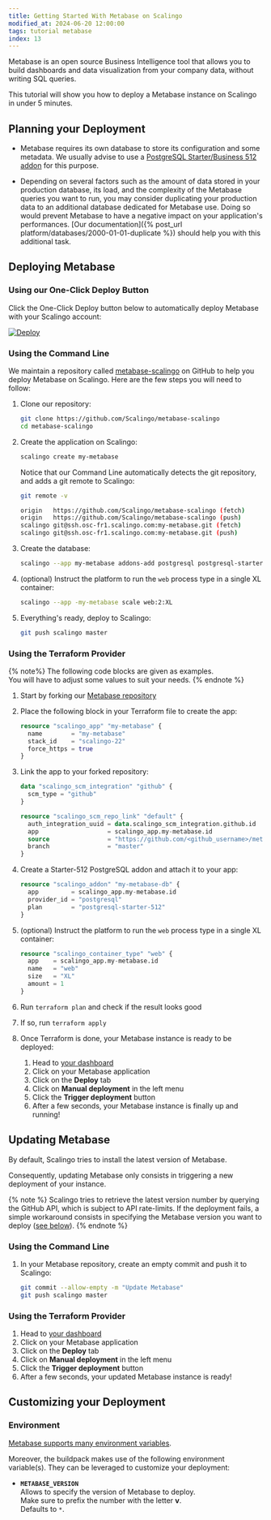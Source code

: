 ```yaml
---
title: Getting Started With Metabase on Scalingo
modified_at: 2024-06-20 12:00:00
tags: tutorial metabase
index: 13
---
```


Metabase is an open source Business Intelligence tool that allows you to build
dashboards and data visualization from your company data, without writing SQL
queries.

This tutorial will show you how to deploy a Metabase instance on Scalingo in
under 5 minutes.


## Planning your Deployment

- Metabase requires its own database to store its configuration and some
  metadata. We usually advise to use a [PostgreSQL Starter/Business 512 addon](https://scalingo.com/databases/postgresql)
  for this purpose.

- Depending on several factors such as the amount of data stored in your
  production database, its load, and the complexity of the Metabase queries you
  want to run, you may consider duplicating your production data to an
  additional database dedicated for Metabase use. Doing so would prevent
  Metabase to have a negative impact on your application's performances.
  [Our documentation]({% post_url platform/databases/2000-01-01-duplicate %})
  should help you with this additional task.


## Deploying Metabase

### Using our One-Click Deploy Button

Click the One-Click Deploy button below to automatically deploy Metabase with
your Scalingo account:

[![Deploy](https://cdn.scalingo.com/deploy/button.svg)](https://dashboard.scalingo.com/deploy?source=https://github.com/Scalingo/metabase-scalingo)

### Using the Command Line

We maintain a repository called [metabase-scalingo](https://github.com/Scalingo/metabase-scalingo)
on GitHub to help you deploy Metabase on Scalingo. Here are the few steps you
will need to follow:

1. Clone our repository:

   ```bash
   git clone https://github.com/Scalingo/metabase-scalingo
   cd metabase-scalingo
   ```

2. Create the application on Scalingo:

   ```bash
   scalingo create my-metabase
   ```

   Notice that our Command Line automatically detects the git repository, and
   adds a git remote to Scalingo:

   ```bash
   git remote -v

   origin   https://github.com/Scalingo/metabase-scalingo (fetch)
   origin   https://github.com/Scalingo/metabase-scalingo (push)
   scalingo git@ssh.osc-fr1.scalingo.com:my-metabase.git (fetch)
   scalingo git@ssh.osc-fr1.scalingo.com:my-metabase.git (push)
   ```

3. Create the database:

   ```bash
   scalingo --app my-metabase addons-add postgresql postgresql-starter-512
   ```

4. (optional) Instruct the platform to run the `web` process type in a single
   XL container:

   ```bash
   scalingo --app -my-metabase scale web:2:XL
   ```

5. Everything's ready, deploy to Scalingo:

   ```bash
   git push scalingo master
   ```

### Using the Terraform Provider

{% note%}
The following code blocks are given as examples.\
You will have to adjust some values to suit your needs.
{% endnote %}

1. Start by forking our [Metabase repository](https://github.com/Scalingo/metabase-scalingo)

2. Place the following block in your Terraform file to create the app:

   ```terraform
   resource "scalingo_app" "my-metabase" {
     name        = "my-metabase"
     stack_id    = "scalingo-22"
     force_https = true
   }
   ```

3. Link the app to your forked repository:

   ```terraform
   data "scalingo_scm_integration" "github" {
     scm_type = "github"
   }

   resource "scalingo_scm_repo_link" "default" {
     auth_integration_uuid = data.scalingo_scm_integration.github.id
     app                   = scalingo_app.my-metabase.id
     source                = "https://github.com/<github_username>/metabase-scalingo"
     branch                = "master"
   }
   ```

4. Create a Starter-512 PostgreSQL addon and attach it to your app:

   ```terraform
   resource "scalingo_addon" "my-metabase-db" {
     app         = scalingo_app.my-metabase.id
     provider_id = "postgresql"
     plan        = "postgresql-starter-512"
   }
   ```

5. (optional) Instruct the platform to run the `web` process type in a single
   XL container:

   ```terraform
   resource "scalingo_container_type" "web" {
     app    = scalingo_app.my-metabase.id
     name   = "web"
     size   = "XL"
     amount = 1
   }
   ```

6. Run `terraform plan` and check if the result looks good
7. If so, run `terraform apply`
8. Once Terraform is done, your Metabase instance is ready to be deployed:
   1. Head to [your dashboard](https://dashboard.scalingo.com/apps/)
   2. Click on your Metabase application
   3. Click on the **Deploy** tab
   4. Click on **Manual deployment** in the left menu
   5. Click the **Trigger deployment** button
   6. After a few seconds, your Metabase instance is finally up and running!


## Updating Metabase

By default, Scalingo tries to install the latest version of Metabase.

Consequently, updating Metabase only consists in triggering a new deployment of
your instance.

{% note %}
Scalingo tries to retrieve the latest version number by querying the GitHub
API, which is subject to API rate-limits. If the deployment fails, a simple
workaround consists in specifying the Metabase version you want to deploy
([see below](#environment)).
{% endnote %}

### Using the Command Line

1. In your Metabase repository, create an empty commit and push it to Scalingo:

   ```bash
   git commit --allow-empty -m "Update Metabase"
   git push scalingo master
   ```

### Using the Terraform Provider

1. Head to [your dashboard](https://dashboard.scalingo.com/apps/)
2. Click on your Metabase application
3. Click on the **Deploy** tab
4. Click on **Manual deployment** in the left menu
5. Click the **Trigger deployment** button
6. After a few seconds, your updated Metabase instance is ready!


## Customizing your Deployment

### Environment

[Metabase supports many environment variables](https://www.metabase.com/docs/latest/operations-guide/environment-variables.html).

Moreover, the buildpack makes use of the following environment variable(s).
They can be leveraged to customize your deployment:

- **`METABASE_VERSION`**\
  Allows to specify the version of Metabase to deploy.\
  Make sure to prefix the number with the letter **v**.\
  Defaults to `*`.
